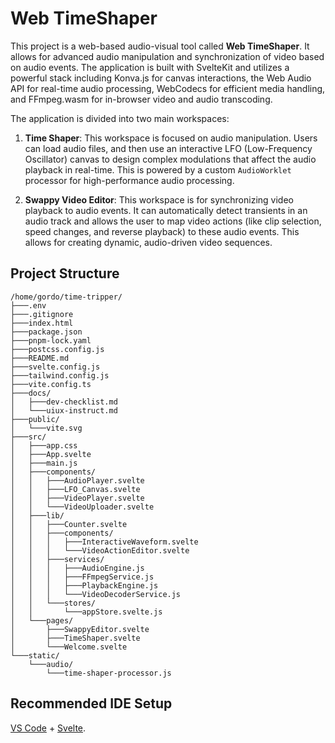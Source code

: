 # Web TimeShaper

This project is a web-based audio-visual tool called **Web TimeShaper**. It allows for advanced audio manipulation and synchronization of video based on audio events. The application is built with SvelteKit and utilizes a powerful stack including Konva.js for canvas interactions, the Web Audio API for real-time audio processing, WebCodecs for efficient media handling, and FFmpeg.wasm for in-browser video and audio transcoding.

The application is divided into two main workspaces:

1.  **Time Shaper**: This workspace is focused on audio manipulation. Users can load audio files, and then use an interactive LFO (Low-Frequency Oscillator) canvas to design complex modulations that affect the audio playback in real-time. This is powered by a custom `AudioWorklet` processor for high-performance audio processing.

2.  **Swappy Video Editor**: This workspace is for synchronizing video playback to audio events. It can automatically detect transients in an audio track and allows the user to map video actions (like clip selection, speed changes, and reverse playback) to these audio events. This allows for creating dynamic, audio-driven video sequences.

## Project Structure

```
/home/gordo/time-tripper/
├───.env
├───.gitignore
├───index.html
├───package.json
├───pnpm-lock.yaml
├───postcss.config.js
├───README.md
├───svelte.config.js
├───tailwind.config.js
├───vite.config.ts
├───docs/
│   ├───dev-checklist.md
│   └───uiux-instruct.md
├───public/
│   └───vite.svg
├───src/
│   ├───app.css
│   ├───App.svelte
│   ├───main.js
│   ├───components/
│   │   ├───AudioPlayer.svelte
│   │   ├───LFO_Canvas.svelte
│   │   ├───VideoPlayer.svelte
│   │   └───VideoUploader.svelte
│   ├───lib/
│   │   ├───Counter.svelte
│   │   ├───components/
│   │   │   ├───InteractiveWaveform.svelte
│   │   │   └───VideoActionEditor.svelte
│   │   ├───services/
│   │   │   ├───AudioEngine.js
│   │   │   ├───FFmpegService.js
│   │   │   ├───PlaybackEngine.js
│   │   │   └───VideoDecoderService.js
│   │   └───stores/
│   │       └───appStore.svelte.js
│   └───pages/
│       ├───SwappyEditor.svelte
│       ├───TimeShaper.svelte
│       └───Welcome.svelte
└───static/
    └───audio/
        └───time-shaper-processor.js
```

## Recommended IDE Setup

[VS Code](https://code.visualstudio.com/) + [Svelte](https://marketplace.visualstudio.com/items?itemName=svelte.svelte-vscode).